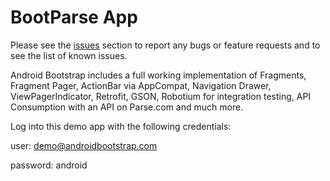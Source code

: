 # BootParse App

Please see the [issues](https://github.com.bt.BootParse/com-bt-bootparse/issues) section
to report any bugs or feature requests and to see the list of known issues.

Android Bootstrap includes a full working implementation of Fragments, Fragment Pager, ActionBar via AppCompat, Navigation Drawer, ViewPagerIndicator, Retrofit, GSON, Robotium for integration testing, API Consumption with an API on Parse.com and much more.


Log into this demo app with the following credentials:

user: demo@androidbootstrap.com

password: android


